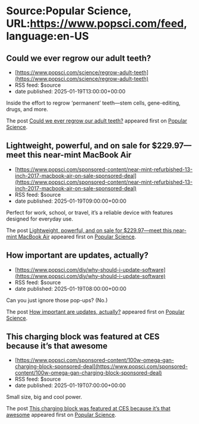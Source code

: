 # Source:Popular Science, URL:https://www.popsci.com/feed, language:en-US

## Could we ever regrow our adult teeth?
 - [https://www.popsci.com/science/regrow-adult-teeth](https://www.popsci.com/science/regrow-adult-teeth)
 - RSS feed: $source
 - date published: 2025-01-19T13:00:00+00:00

<p>Inside the effort to regrow ‘permanent’ teeth—stem cells, gene-editing, drugs, and more.</p>
<p>The post <a href="https://www.popsci.com/science/regrow-adult-teeth/">Could we ever regrow our adult teeth?</a> appeared first on <a href="https://www.popsci.com">Popular Science</a>.</p>

## Lightweight, powerful, and on sale for $229.97—meet this near-mint MacBook Air
 - [https://www.popsci.com/sponsored-content/near-mint-refurbished-13-inch-2017-macbook-air-on-sale-sponsored-deal](https://www.popsci.com/sponsored-content/near-mint-refurbished-13-inch-2017-macbook-air-on-sale-sponsored-deal)
 - RSS feed: $source
 - date published: 2025-01-19T09:00:00+00:00

<p>Perfect for work, school, or travel, it’s a reliable device with features designed for everyday use.</p>
<p>The post <a href="https://www.popsci.com/sponsored-content/near-mint-refurbished-13-inch-2017-macbook-air-on-sale-sponsored-deal/">Lightweight, powerful, and on sale for $229.97—meet this near-mint MacBook Air</a> appeared first on <a href="https://www.popsci.com">Popular Science</a>.</p>

## How important are updates, actually?
 - [https://www.popsci.com/diy/why-should-i-update-software](https://www.popsci.com/diy/why-should-i-update-software)
 - RSS feed: $source
 - date published: 2025-01-19T08:00:00+00:00

<p>Can you just ignore those pop-ups? (No.)</p>
<p>The post <a href="https://www.popsci.com/diy/why-should-i-update-software/">How important are updates, actually?</a> appeared first on <a href="https://www.popsci.com">Popular Science</a>.</p>

## This charging block was featured at CES because it’s that awesome
 - [https://www.popsci.com/sponsored-content/100w-omega-gan-charging-block-sponsored-deal](https://www.popsci.com/sponsored-content/100w-omega-gan-charging-block-sponsored-deal)
 - RSS feed: $source
 - date published: 2025-01-19T07:00:00+00:00

<p>Small size, big and cool power.</p>
<p>The post <a href="https://www.popsci.com/sponsored-content/100w-omega-gan-charging-block-sponsored-deal/">This charging block was featured at CES because it’s that awesome</a> appeared first on <a href="https://www.popsci.com">Popular Science</a>.</p>

